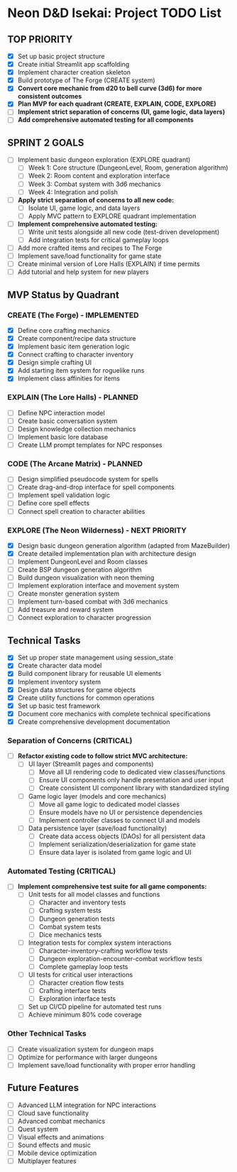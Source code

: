 # Neon D&D Isekai: Project TODO List

## TOP PRIORITY
- [x] Set up basic project structure
- [x] Create initial Streamlit app scaffolding
- [x] Implement character creation skeleton
- [x] Build prototype of The Forge (CREATE system)
- [x] **Convert core mechanic from d20 to bell curve (3d6) for more consistent outcomes**
- [x] **Plan MVP for each quadrant (CREATE, EXPLAIN, CODE, EXPLORE)**
- [ ] **Implement strict separation of concerns (UI, game logic, data layers)**
- [ ] **Add comprehensive automated testing for all components**

## SPRINT 2 GOALS
- [ ] Implement basic dungeon exploration (EXPLORE quadrant)
  - [ ] Week 1: Core structure (DungeonLevel, Room, generation algorithm)
  - [ ] Week 2: Room content and exploration interface
  - [ ] Week 3: Combat system with 3d6 mechanics
  - [ ] Week 4: Integration and polish
- [ ] **Apply strict separation of concerns to all new code:**
  - [ ] Isolate UI, game logic, and data layers
  - [ ] Apply MVC pattern to EXPLORE quadrant implementation
- [ ] **Implement comprehensive automated testing:**
  - [ ] Write unit tests alongside all new code (test-driven development)
  - [ ] Add integration tests for critical gameplay loops
- [ ] Add more crafted items and recipes to The Forge
- [ ] Implement save/load functionality for game state
- [ ] Create minimal version of Lore Halls (EXPLAIN) if time permits
- [ ] Add tutorial and help system for new players

## MVP Status by Quadrant

### CREATE (The Forge) - IMPLEMENTED
- [x] Define core crafting mechanics 
- [x] Create component/recipe data structure
- [x] Implement basic item generation logic
- [x] Connect crafting to character inventory
- [x] Design simple crafting UI
- [x] Add starting item system for roguelike runs
- [x] Implement class affinities for items

### EXPLAIN (The Lore Halls) - PLANNED
- [ ] Define NPC interaction model
- [ ] Create basic conversation system
- [ ] Design knowledge collection mechanics
- [ ] Implement basic lore database
- [ ] Create LLM prompt templates for NPC responses

### CODE (The Arcane Matrix) - PLANNED
- [ ] Design simplified pseudocode system for spells
- [ ] Create drag-and-drop interface for spell components
- [ ] Implement spell validation logic
- [ ] Define core spell effects
- [ ] Connect spell creation to character abilities

### EXPLORE (The Neon Wilderness) - NEXT PRIORITY
- [x] Design basic dungeon generation algorithm (adapted from MazeBuilder)
- [x] Create detailed implementation plan with architecture design
- [ ] Implement DungeonLevel and Room classes
- [ ] Create BSP dungeon generation algorithm
- [ ] Build dungeon visualization with neon theming
- [ ] Implement exploration interface and movement system
- [ ] Create monster generation system
- [ ] Implement turn-based combat with 3d6 mechanics
- [ ] Add treasure and reward system
- [ ] Connect exploration to character progression

## Technical Tasks
- [x] Set up proper state management using session_state
- [x] Create character data model
- [x] Build component library for reusable UI elements
- [x] Implement inventory system
- [x] Design data structures for game objects
- [x] Create utility functions for common operations
- [x] Set up basic test framework
- [x] Document core mechanics with complete technical specifications
- [x] Create comprehensive development documentation

### Separation of Concerns (CRITICAL)
- [ ] **Refactor existing code to follow strict MVC architecture:**
  - [ ] UI layer (Streamlit pages and components)
    - [ ] Move all UI rendering code to dedicated view classes/functions
    - [ ] Ensure UI components only handle presentation and user input
    - [ ] Create consistent UI component library with standardized styling
  - [ ] Game logic layer (models and core mechanics)
    - [ ] Move all game logic to dedicated model classes
    - [ ] Ensure models have no UI or persistence dependencies
    - [ ] Implement controller classes to connect UI and models
  - [ ] Data persistence layer (save/load functionality)
    - [ ] Create data access objects (DAOs) for all persistent data
    - [ ] Implement serialization/deserialization for game state
    - [ ] Ensure data layer is isolated from game logic and UI

### Automated Testing (CRITICAL)
- [ ] **Implement comprehensive test suite for all game components:**
  - [ ] Unit tests for all model classes and functions
    - [ ] Character and inventory tests
    - [ ] Crafting system tests
    - [ ] Dungeon generation tests
    - [ ] Combat system tests
    - [ ] Dice mechanics tests
  - [ ] Integration tests for complex system interactions
    - [ ] Character-inventory-crafting workflow tests
    - [ ] Dungeon exploration-encounter-combat workflow tests
    - [ ] Complete gameplay loop tests
  - [ ] UI tests for critical user interactions
    - [ ] Character creation flow tests
    - [ ] Crafting interface tests
    - [ ] Exploration interface tests
  - [ ] Set up CI/CD pipeline for automated test runs
  - [ ] Achieve minimum 80% code coverage

### Other Technical Tasks
- [ ] Create visualization system for dungeon maps
- [ ] Optimize for performance with larger dungeons
- [ ] Implement save/load functionality with proper error handling

## Future Features
- [ ] Advanced LLM integration for NPC interactions
- [ ] Cloud save functionality
- [ ] Advanced combat mechanics
- [ ] Quest system
- [ ] Visual effects and animations
- [ ] Sound effects and music
- [ ] Mobile device optimization
- [ ] Multiplayer features
